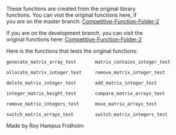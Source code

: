 
These  functions  are  created  from  the  original  library  
functions. You can visit the  original  functions  here,  if  
you are on the master branch: [Competitive-Function-Folder-2](https://github.com/H4PE0N/Competitive-Programming/tree/master/Competitive-Program-Folder/Competitive-Functions-Folder-2)

If you are on the development  branch,  you  can  visit  the  
original functions here: [Competitive-Function-Folder-2](https://github.com/H4PE0N/Competitive-Programming/tree/development/Competitive-Program-Folder/Competitive-Functions-Folder-2)

Here is the functions that  tests  the  original  functions:

```
generate_matrix_array_test       matrix_contains_integer_test

allocate_matrix_integer_test     remove_matrix_integer_test

delete_matrix_integer_test       add_matrix_integer_test

integer_matrix_height_test       compare_matrix_arrays_test

remove_matrix_integers_test      move_matrix_arrays_test

switch_matrix_arrays_test        switch_matrix_integers_test
```

Made by Roy Hampus Fridholm
